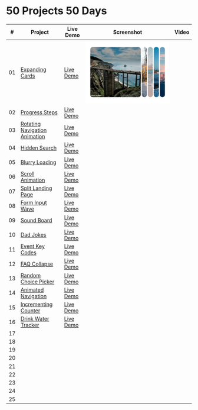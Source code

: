 ﻿# 50 Projects 50 Days

|  #  | Project                                                                                                              | Live Demo                                                                                                                                    | Screenshot                                                              | Video |
| :-: | -------------------------------------------------------------------------------------------------------------------- | -------------------------------------------------------------------------------------------------------------------------------------------- | ----------------------------------------------------------------------- | ----- |
| 01  | [Expanding Cards](https://github.com/mtran36/50projects50days-2024/tree/main/day_1_expandingCards)                   | [Live Demo](https://htmlpreview.github.io/?https://github.com/mtran36/50projects50days-2024/blob/main/day_1_expandingCards/index.html)       | ![Day 1 - Expanding Cards](project_screenshots/day1_expandingCards.PNG) |       |
| 02  | [Progress Steps](https://github.com/mtran36/50projects50days-2024/tree/main/day_2_progressSteps)                     | [Live Demo](https://htmlpreview.github.io/?https://github.com/mtran36/50projects50days-2024/blob/main/day_2_progressSteps/index.html)        |                                                                         |       |
| 03  | [Rotating Navigation Animation](https://github.com/mtran36/50projects50days-2024/tree/main/day_3_rotateNavAnimation) | [Live Demo](https://htmlpreview.github.io/?https://github.com/mtran36/50projects50days-2024/blob/main/day_3_rotateNavAnimation/index.html)   |                                                                         |       |
| 04  | [Hidden Search](https://github.com/mtran36/50projects50days-2024/tree/main/day_4_hiddenSearch)                       | [Live Demo](https://htmlpreview.github.io/?https://github.com/mtran36/50projects50days-2024/blob/main/day_4_hiddenSearch/index.html)         |                                                                         |       |
| 05  | [Blurry Loading](https://github.com/mtran36/50projects50days-2024/tree/main/day_5_blurryLoading)                     | [Live Demo](https://htmlpreview.github.io/?https://github.com/mtran36/50projects50days-2024/blob/main/day_5_blurryLoading/index.html)        |                                                                         |       |
| 06  | [Scroll Animation](https://github.com/mtran36/50projects50days-2024/tree/main/day_6_scrollAnimation)                 | [Live Demo](https://github.com/mtran36/50projects50days-2024/blob/main/day_6_scrollAnimation/index.html)                                     |                                                                         |       |
| 07  | [Split Landing Page](https://github.com/mtran36/50projects50days-2024/tree/main/day_7_splitLandingPage)              | [Live Demo](https://htmlpreview.github.io/?https://github.com/mtran36/50projects50days-2024/blob/main/day_7_splitLandingPage/index.html)     |                                                                         |       |
| 08  | [Form Input Wave](https://github.com/mtran36/50projects50days-2024/tree/main/day_8_formInputWave)                    | [Live Demo](https://htmlpreview.github.io/?https://github.com/mtran36/50projects50days-2024/blob/main/day_8_formInputWave/index.html)        |                                                                         |       |
| 09  | [Sound Board](https://github.com/mtran36/50projects50days-2024/tree/main/day_9_soundBoard)                           | [Live Demo](https://htmlpreview.github.io/?https://github.com/mtran36/50projects50days-2024/blob/main/day_9_soundBoard/index.html)           |                                                                         |       |
| 10  | [Dad Jokes](https://github.com/mtran36/50projects50days-2024/tree/main/day_10_dadJokes)                              | [Live Demo](https://htmlpreview.github.io/?https://github.com/mtran36/50projects50days-2024/blob/main/day_10_dadJokes/index.html)            |                                                                         |       |
| 11  | [Event Key Codes](https://github.com/mtran36/50projects50days-2024/tree/main/day_11_eventKeyCodes)                   | [Live Demo](https://htmlpreview.github.io/?https://github.com/mtran36/50projects50days-2024/blob/main/day_11_eventKeyCodes/index.html)       |                                                                         |       |
| 12  | [FAQ Collapse](https://github.com/mtran36/50projects50days-2024/tree/main/day_12_faqCollapse)                        | [Live Demo](https://htmlpreview.github.io/?https://github.com/mtran36/50projects50days-2024/blob/main/day_12_faqCollapse/index.html)         |                                                                         |       |
| 13  | [Random Choice Picker](https://github.com/mtran36/50projects50days-2024/tree/main/day_13_randomChoice)               | [Live Demo](https://htmlpreview.github.io/?https://github.com/mtran36/50projects50days-2024/blob/main/day_13_randomChoice/index.html)        |                                                                         |       |
| 14  | [Animated Navigation](https://github.com/mtran36/50projects50days-2024/tree/main/day_14_animatedNavigation)          | [Live Demo](https://htmlpreview.github.io/?https://github.com/mtran36/50projects50days-2024/blob/main/day_14_animatedNavigation/index.html)  |                                                                         |       |
| 15  | [Incrementing Counter](https://github.com/mtran36/50projects50days-2024/tree/main/day_15_incrementingCounter)        | [Live Demo](https://htmlpreview.github.io/?https://github.com/mtran36/50projects50days-2024/blob/main/day_15_incrementingCounter/index.html) |                                                                         |       |
| 16  | [Drink Water Tracker](https://github.com/mtran36/50projects50days-2024/tree/main/day_16_drinkWaterTracker)           | [Live Demo](https://htmlpreview.github.io/?https://github.com/mtran36/50projects50days-2024/blob/main/day_16_drinkWaterTracker/index.html)   |                                                                         |       |
| 17  |                                                                                                                      |                                                                                                                                              |                                                                         |       |
| 18  |                                                                                                                      |                                                                                                                                              |                                                                         |       |
| 19  |                                                                                                                      |                                                                                                                                              |                                                                         |       |
| 20  |                                                                                                                      |                                                                                                                                              |                                                                         |       |
| 21  |                                                                                                                      |                                                                                                                                              |                                                                         |       |
| 22  |                                                                                                                      |                                                                                                                                              |                                                                         |       |
| 23  |                                                                                                                      |                                                                                                                                              |                                                                         |       |
| 24  |                                                                                                                      |                                                                                                                                              |                                                                         |       |
| 25  |                                                                                                                      |                                                                                                                                              |                                                                         |       |
